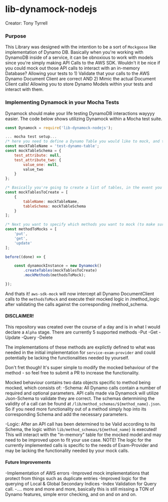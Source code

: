 # lib-dynamock-nodejs
Creator: Tony Tyrrell

### Purpose
This Library was designed with the intention to be a sort of `Mockgoose` like implementation of Dynamo DB. Basically when you're working with DynamoDB inside of a service, it can be obnoxious to
work with models since you're simply making API Calls to the AWS SDK. Wouldn't it be nice if you could mock out those API calls to interact with an in-memory Database? Allowing your tests to 1) Validate that your
calls to the AWS Dynamo Document Client are correct AND 2) Mimic the actual Document Client calls! Allowing you to store Dynamo Models within your tests and interact with them.

### Implementing Dynamock in your Mocha Tests
Dynamock should make your life testing DynamoDB interactions wayyyy easier. The code below shows utilizing Dynamock within a Mocha test suite.

```javascript
const Dynamock = require('lib-dynamock-nodejs');

... mocha test setup...
/* here you need to define a Dynamo Table you would like to mock, and the corresponding Model "Schema" (all values should be null) */
const mockTableName = 'test-dynamo-table';
const mockTableSchema = {
    test_attribute: null,
    test_attribute_two: {
        value_one: null,
        value_two
    }
};

/* Basically you're going to create a list of tables, in the event you wanted to mock out multiple test tables in a single suite. */
const mockTablesToCreate = [
    {
        tableName: mockTableName,
        tableSchema: mockTableSchema
    }
];

/* Next you want to specify which methods you want to mock (to make sure Dynamock supports them...)*/
const methodToMocks = [
    'put',
    'get',
    'update'
];

before((done) => {

    const dynamockInstance = new Dynamock()
        .createTables(mockTablesToCreate)
        .mockMethods(methodsToMock);

});
```

And thats it! `aws-sdk-mock` will now intercept all Dynamo DocumentClient calls to the `methodsToMock` and execute their mocked logic in /method_logic after validating the calls against the corresponding /method_schema.

#### DISCLAIMER!
This repository was created over the course of a day and is in what I would declare a `Alpha` stage. There are currently 5 supported methods
  -Put
  -Get
  -Update
  -Query
  -Delete

The implementations of these methods are explictly defined to what was needed in the initial implementation for `service-exam-provider` and could potentially be lacking the functionalities needed by yourself.

Don't fret though! It's super simple to modify the mocked behaviour of the method - so feel free to submit a PR to increase the functionality.

Mocked behaviour contains two data objects specific to method being mocked, which consists of:
  -Schema: All Dynamo calls contain a number of required and optional parameters. API calls made via Dynamock will utilize Json-Schema to validate they are correct. The schemas determining the validity of a call can be found at
  `/lib/method_schemas/${method_name}.json`. So if you need more functionality out of a method simply hop into its corresponding Schema and add the necessary parameters.

  -Logic: After an API call has been determined to be Valid according to its Schema, the logic within `lib/method_schemas/${method_name}` is executed! This will interact with the "in-memory" table for the mocked model and may
  need to be improved upon to fit your use case. NOTE! The logic for the currently implemented calls is specific to the needs of Exam-Provider and may be lacking the functionality needed by your mock calls.


#### Future Improvements
  -Implementation of AWS errors
  -Improved mock implementations that protect from things such as duplicate entries
  -Improved logic for the querying of Local & Global Secondary Indices
  -Index Validation for Query call.
  -.... more and more and more, basically this is still missing a TON of Dynamo features, simple error checking, and on and on and on.

